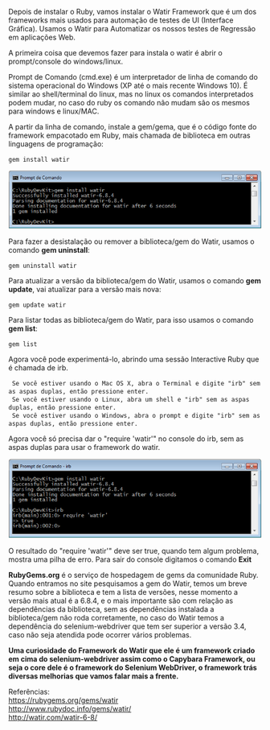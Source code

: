 Depois de instalar o Ruby, vamos instalar o Watir Framework que é um dos frameworks mais usados para automação de testes de UI (Interface Gráfica). Usamos o Watir para Automatizar os nossos testes de Regressão em aplicações Web.

A primeira coisa que devemos fazer para instala o watir é abrir o prompt/console do windows/linux.

Prompt de Comando (cmd.exe) é um interpretador de linha de comando do sistema operacional do Windows (XP até o mais recente Windows 10). É similar ao shell/terminal do linux, mas no linux os comandos interpretados podem mudar, no caso do ruby os comando não mudam são os mesmos para windows e linux/MAC.

A partir da linha de comando, instale a gem/gema, que é o código fonte do framework empacotado em Ruby, mais chamada de biblioteca em outras linguagens de programação:<br>
```prompt
gem install watir
```

![watir install](https://github.com/reinaldorossetti/ProjetoModeloWatir/blob/master/imgs/watir_install.PNG)<br>

Para fazer a desistalação ou remover a biblioteca/gem do Watir, usamos o comando **gem uninstall**:
```prompt
gem uninstall watir
```

Para atualizar a versão da biblioteca/gem do Watir, usamos o comando **gem update**, vai atualizar para a versão mais nova:
```prompt
gem update watir
```

Para listar todas as biblioteca/gem do Watir, para isso usamos o comando **gem list**:
```prompt
gem list
```

Agora você pode experimentá-lo, abrindo uma sessão Interactive Ruby que é chamada de irb.<br>

     Se você estiver usando o Mac OS X, abra o Terminal e digite "irb" sem as aspas duplas, então pressione enter.
     Se você estiver usando o Linux, abra um shell e "irb" sem as aspas duplas, então pressione enter.
     Se você estiver usando o Windows, abra o prompt e digite "irb" sem as aspas duplas, então pressione enter.

Agora você só precisa dar o "require 'watir'" no console do irb, sem as aspas duplas para usar o framework do watir.<br>

![irb watir](https://github.com/reinaldorossetti/ProjetoModeloWatir/blob/master/imgs/irb_watir.PNG)<br>

O resultado do "require 'watir'" deve ser true, quando tem algum problema, mostra uma pilha de erro. Para sair do console digitamos o comando **Exit**

**RubyGems.org** é o serviço de hospedagem de gems da comunidade Ruby. Quando entramos no site pesquisamos a gem do Watir, temos um breve resumo sobre a biblioteca e tem a lista de versões, nesse momento a versão mais atual é a 6.8.4, e o mais importante são com relação as dependências da biblioteca, sem as dependências instalada a biblioteca/gem não roda corretamente, no caso do Watir temos a dependência do selenium-webdriver que tem ser superior a versão 3.4, caso não seja atendida pode ocorrer vários problemas.

**Uma curiosidade do Framework do Watir que ele é um framework criado em cima do selenium-webdriver assim como o Capybara Framework, ou seja o core dele é o framework do Selenium WebDriver, o framework trás diversas melhorias que vamos falar mais a frente.**

Referências:<br>
https://rubygems.org/gems/watir<br>
http://www.rubydoc.info/gems/watir/<br>
http://watir.com/watir-6-8/
